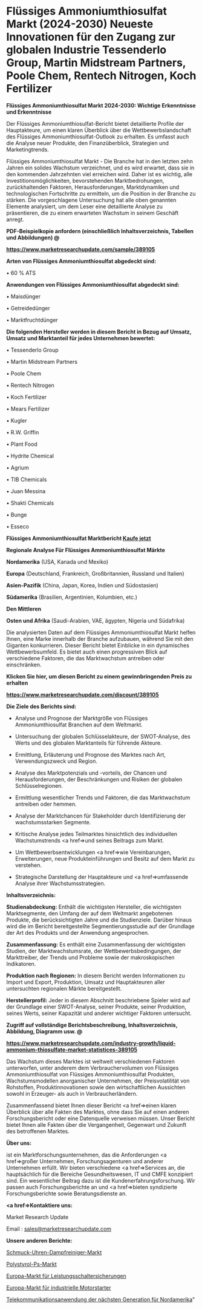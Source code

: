 # Flüssiges Ammoniumthiosulfat Markt (2024-2030) Neueste Innovationen für den Zugang zur globalen Industrie Tessenderlo Group, Martin Midstream Partners, Poole Chem, Rentech Nitrogen, Koch Fertilizer

<strong>Flüssiges Ammoniumthiosulfat Markt 2024-2030: Wichtige Erkenntnisse und Erkenntnisse</strong>

Der Flüssiges Ammoniumthiosulfat-Bericht bietet detaillierte Profile der Hauptakteure, um einen klaren Überblick über die Wettbewerbslandschaft des Flüssiges Ammoniumthiosulfat-Outlook zu erhalten. Es umfasst auch die Analyse neuer Produkte, den Finanzüberblick, Strategien und Marketingtrends.

Flüssiges Ammoniumthiosulfat Markt - Die Branche hat in den letzten zehn Jahren ein solides Wachstum verzeichnet, und es wird erwartet, dass sie in den kommenden Jahrzehnten viel erreichen wird. Daher ist es wichtig, alle Investitionsmöglichkeiten, bevorstehenden Marktbedrohungen, zurückhaltenden Faktoren, Herausforderungen, Marktdynamiken und technologischen Fortschritte zu ermitteln, um die Position in der Branche zu stärken. Die vorgeschlagene Untersuchung hat alle oben genannten Elemente analysiert, um dem Leser eine detaillierte Analyse zu präsentieren, die zu einem erwarteten Wachstum in seinem Geschäft anregt.



<strong><b>PDF-Beispielkopie anfordern (einschließlich Inhaltsverzeichnis, Tabellen und Abbildungen) @ </b></strong>

<strong><a href=https://www.marketresearchupdate.com/sample/389105>

<strong>https://www.marketresearchupdate.com/sample/389105</u></a></strong></strong>



<strong>Arten von Flüssiges Ammoniumthiosulfat abgedeckt sind:</strong>

• 60 % ATS



<strong>Anwendungen von Flüssiges Ammoniumthiosulfat abgedeckt sind:</strong>

• Maisdünger

• Getreidedünger

• Marktfruchtdünger



<strong>Die folgenden Hersteller werden in diesem Bericht in Bezug auf Umsatz, Umsatz und Marktanteil für jedes Unternehmen bewertet:</strong>

• Tessenderlo Group

• Martin Midstream Partners

• Poole Chem

• Rentech Nitrogen

• Koch Fertilizer

• Mears Fertilizer

• Kugler

• R.W. Griffin

• Plant Food

• Hydrite Chemical

• Agrium

• TIB Chemicals

• Juan Messina

• Shakti Chemicals

• Bunge

• Esseco



<strong>Flüssiges Ammoniumthiosulfat Marktbericht <a href=https://www.marketresearchupdate.com/buynow/389105>Kaufe jetzt</a></strong>



<strong>Regionale Analyse Für Flüssiges Ammoniumthiosulfat Märkte</strong>



<strong>Nordamerika</strong> (USA, Kanada und Mexiko)



<strong>Europa</strong> (Deutschland, Frankreich, Großbritannien, Russland und Italien)



<strong>Asien-Pazifik</strong> (China, Japan, Korea, Indien und Südostasien)



<strong>Südamerika</strong> (Brasilien, Argentinien, Kolumbien, etc.)



<strong>Den Mittleren</strong> 

<strong>Osten und Afrika</strong> (Saudi-Arabien, VAE, ägypten, Nigeria und Südafrika)

Die analysierten Daten auf dem Flüssiges Ammoniumthiosulfat Markt helfen Ihnen, eine Marke innerhalb der Branche aufzubauen, während Sie mit den Giganten konkurrieren. Dieser Bericht bietet Einblicke in ein dynamisches Wettbewerbsumfeld. Es bietet auch einen progressiven Blick auf verschiedene Faktoren, die das Marktwachstum antreiben oder einschränken.



<strong>Klicken Sie hier, um diesen Bericht zu einem gewinnbringenden Preis zu erhalten
</strong>

<strong><a href=https://www.marketresearchupdate.com/discount/389105>https://www.marketresearchupdate.com/discount/389105</b></u></strong></a>



<strong>Die Ziele des Berichts sind:</strong>

- Analyse und Prognose der Marktgröße von Flüssiges Ammoniumthiosulfat Branchen auf dem Weltmarkt.

- Untersuchung der globalen Schlüsselakteure, der SWOT-Analyse, des Werts und des globalen Marktanteils für führende Akteure.

- Ermittlung, Erläuterung und Prognose des Marktes nach Art, Verwendungszweck und Region.

- Analyse des Marktpotenzials und -vorteils, der Chancen und Herausforderungen, der Beschränkungen und Risiken der globalen Schlüsselregionen.

- Ermittlung wesentlicher Trends und Faktoren, die das Marktwachstum antreiben oder hemmen.

- Analyse der Marktchancen für Stakeholder durch Identifizierung der wachstumsstarken Segmente.

- Kritische Analyse jedes Teilmarktes hinsichtlich des individuellen Wachstumstrends <a href=>und</a> seines Beitrags zum Markt.

- Um Wettbewerbsentwicklungen <a href=>wie</a> Vereinbarungen, Erweiterungen, neue Produkteinführungen und Besitz auf dem Markt zu verstehen.

- Strategische Darstellung der Hauptakteure und <a href=>umfas</a>sende Analyse ihrer Wachstumsstrategien.



<strong>Inhaltsverzeichnis:</strong>



<strong>Studienabdeckung:</strong> Enthält die wichtigsten Hersteller, die wichtigsten Marktsegmente, den Umfang der auf dem Weltmarkt angebotenen Produkte, die berücksichtigten Jahre und die Studienziele. Darüber hinaus wird die im Bericht bereitgestellte Segmentierungsstudie auf der Grundlage der Art des Produkts und der Anwendung angesprochen.



<strong>Zusammenfassung:</strong> Es enthält eine Zusammenfassung der wichtigsten Studien, der Marktwachstumsrate, der Wettbewerbsbedingungen, der Markttreiber, der Trends und Probleme sowie der makroskopischen Indikatoren.



<strong>Produktion nach Regionen:</strong> In diesem Bericht werden Informationen zu Import und Export, Produktion, Umsatz und Hauptakteuren aller untersuchten regionalen Märkte bereitgestellt.



<strong>Herstellerprofil:</strong> Jeder in diesem Abschnitt beschriebene Spieler wird auf der Grundlage einer SWOT-Analyse, seiner Produkte, seiner Produktion, seines Werts, seiner Kapazität und anderer wichtiger Faktoren untersucht.



<strong><b>Zugriff auf vollständige Berichtsbeschreibung, Inhaltsverzeichnis, Abbildung, Diagramm usw. @ </b></strong>

<strong><a href=https://www.marketresearchupdate.com/industry-growth/liquid-ammonium-thiosulfate-market-statistices-389105>https://www.marketresearchupdate.com/industry-growth/liquid-ammonium-thiosulfate-market-statistices-389105</a></strong>

Das Wachstum dieses Marktes ist weltweit verschiedenen Faktoren unterworfen, unter anderem dem Verbrauchervolumen von Flüssiges Ammoniumthiosulfat von Flüssiges Ammoniumthiosulfat Produkten, Wachstumsmodellen anorganischer Unternehmen, der Preisvolatilität von Rohstoffen, Produktinnovationen sowie den wirtschaftlichen Aussichten sowohl in Erzeuger- als auch in Verbraucherländern.

Zusammenfassend bietet Ihnen dieser Bericht <a href=>einen</a> klaren Überblick über alle Fakten des Marktes, ohne dass Sie auf einen anderen Forschungsbericht oder eine Datenquelle verweisen müssen. Unser Bericht bietet Ihnen alle Fakten über die Vergangenheit, Gegenwart und Zukunft des betroffenen Marktes.



<strong>Über uns:</strong>

 ist ein Marktforschungsunternehmen, das die Anforderungen <a href=>großer</a> Unternehmen, Forschungsagenturen und anderer Unternehmen erfüllt. Wir bieten verschiedene <a href=>Services</a> an, die hauptsächlich für die Bereiche Gesundheitswesen, IT und CMFE konzipiert sind. Ein wesentlicher Beitrag dazu ist die Kundenerfahrungsforschung. Wir passen auch Forschungsberichte an und <a href=>bieten</a> syndizierte Forschungsberichte sowie Beratungsdienste an.



<strong><a href=>Kontaktiere uns:</a></strong>

Market Research Update

Email : sales@marketresearchupdate.com



<strong>Unsere anderen Berichte:</strong>

<a href=https://www.linkedin.com/pulse/jewellery-watches-steam-cleaners-market-size-share-trend>Schmuck-Uhren-Dampfreiniger-Markt</a>

<a href=https://www.linkedin.com/pulse/polystyrene-ps-market-size-emerging-trends-consumption>Polystyrol-Ps-Markt</a>

<a href=https://www.linkedin.com/pulse/europe-circuit-breaker-fuse-market-size-exclusive-report>Europa-Markt für Leistungsschaltersicherungen</a>

<a href=https://www.linkedin.com/pulse/europe-industrial-motor-starter-market-2023>Europa-Markt für industrielle Motorstarter</a>

<a href=https://www.linkedin.com/pulse/north-america-next-generation-telecom-application>Telekommunikationsanwendung der nächsten Generation für Nordamerika</a>"
